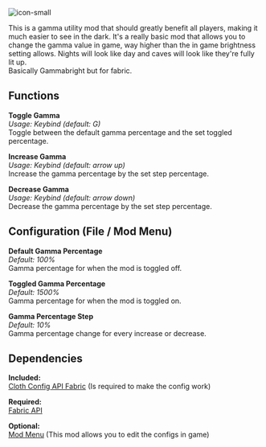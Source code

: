 ![icon-small](https://user-images.githubusercontent.com/84018133/121269280-d9019380-c8bf-11eb-8650-d6a5ef6a9157.png)

This is a gamma utility mod that should greatly benefit all players, making it much easier to see in the dark. 
It's a really basic mod that allows you to change the gamma value in game, way higher than the in game brightness setting allows. 
Nights will look like day and caves will look like they're fully lit up.  
Basically Gammabright but for fabric.

## **Functions**

**Toggle Gamma**  
*Usage: Keybind (default: G)*  
Toggle between the default gamma percentage and the set toggled percentage.

**Increase Gamma**  
*Usage: Keybind (default: arrow up)*  
Increase the gamma percentage by the set step percentage.

**Decrease Gamma**  
*Usage: Keybind (default: arrow down)*  
Decrease the gamma percentage by the set step percentage.

## **Configuration (File / Mod Menu)**

**Default Gamma Percentage**  
*Default: 100%*  
Gamma percentage for when the mod is toggled off.

**Toggled Gamma Percentage**  
*Default: 1500%*  
Gamma percentage for when the mod is toggled on.

**Gamma Percentage Step**  
*Default: 10%*  
Gamma percentage change for every increase or decrease.


## **Dependencies**

**Included:**  
[Cloth Config API Fabric](https://github.com/shedaniel/cloth-config) (Is required to make the config work)
 		
**Required:**  
[Fabric API](https://github.com/FabricMC/fabric)

**Optional:**  
[Mod Menu](https://github.com/TerraformersMC/ModMenu) (This mod allows you to edit the configs in game)

